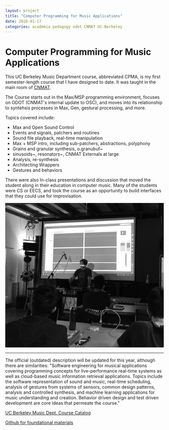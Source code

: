 ```yaml
---
layout: project
title: "Computer Programming for Music Applications"
date: 2018-01-17
categories: academia pedagogy odot CNMAT UC-Berkeley
---
```


# Computer Programming for Music Applications

This UC Berkeley Music Department course, abbreviated CPMA, is my first semester-length course that I have designed to date.  It was taught in the main room of [CNMAT](http://cnmat.berkeley.edu/).

The Course starts out in the Max/MSP programming environment, focuses on ODOT (CNMAT's internal update to OSC), and moves into its relationship to syntehsis processes in Max, Gen, gestural processing, and more.

Topics covered include:

- Max and Open Sound Control
- Events and signals, patchers and routines
- Sound file playback, real-time manipulation
- Max + MSP intro, including sub-patchers, abstractions, polyphony
- Grains and granular synthesis, o.granubuf~
- sinusoids~, resonators~, CNMAT Externals at large
- Analysis, re-synthesis
- Architecting Wrappers
- Gestures and behaviors

There were also In-class presentations and discussion that moved the student along in their education in computer music.  Many of the students were CS or EECS, and took the course as an opportunity to build interfaces that they could use for improvisation.

![CPMA](/assets/cpma_final.png)

---

The official (outdated) description will be updated for this year, although there are similarities:  "Software engineering for musical applications covering programming concepts for live-performance real-time systems as well as cloud-based music information retrieval applications. Topics include the software representation of sound and music, real-time scheduling, analysis of gestures from systems of sensors, common design patterns, analysis and controlled synthesis, and machine learning applications for music understanding and creation. Behavior driven design and test driven development are core ideas that permeate the course."

[UC Berkeley Music Dept. Course Catalog](http://guide.berkeley.edu/courses/music/)

[Github for foundational materials](https://github.com/CNMAT/CNMAT-odot-cpma)

